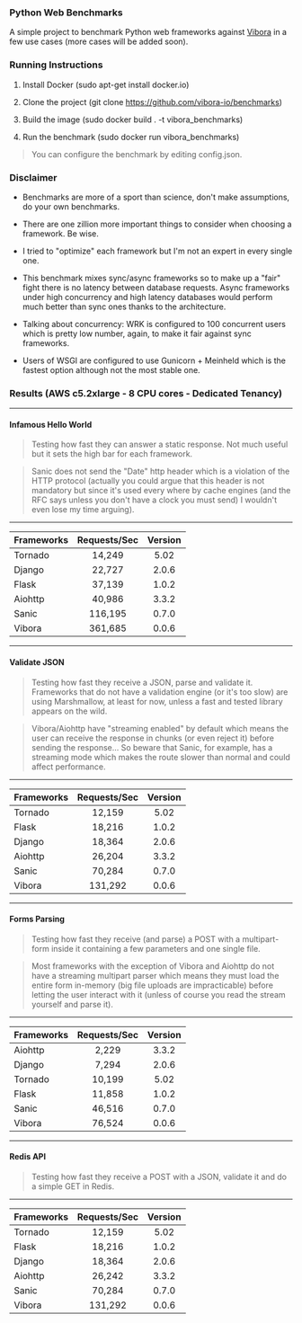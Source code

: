 ### Python Web Benchmarks

A simple project to benchmark Python web frameworks against [Vibora](http://vibora.io) in
a few use cases (more cases will be added soon).

### Running Instructions

1. Install Docker (sudo apt-get install docker.io)

2. Clone the project (git clone https://github.com/vibora-io/benchmarks)

3. Build the image (sudo docker build . -t vibora_benchmarks)

4. Run the benchmark (sudo docker run vibora_benchmarks)

> You can configure the benchmark by editing config.json.

### Disclaimer

- Benchmarks are more of a sport than science, don't make assumptions, do your own benchmarks.

- There are one zillion more important things to consider when choosing
a framework. Be wise.

- I tried to "optimize" each framework but I'm not
an expert in every single one.

- This benchmark mixes sync/async frameworks so to make up a "fair" fight
there is no latency between database requests. Async frameworks under
high concurrency and high latency databases would
perform much better than sync ones thanks to the architecture.

- Talking about concurrency: WRK is configured to 100 concurrent
users which is pretty low number, again, to make it fair against
sync frameworks.

- Users of WSGI are configured to use Gunicorn + Meinheld which
is the fastest option although not the most stable one.

### Results (AWS c5.2xlarge - 8 CPU cores - Dedicated Tenancy)

-------------
#### Infamous Hello World
> Testing how fast they can answer a static response. Not much useful but it sets the high bar for each framework.

> Sanic does not send the "Date" http header which is a violation of the HTTP protocol (actually you could argue that this header is not mandatory but since it's used every where by cache engines (and the RFC says unless you don't have a clock you must send) I wouldn't even lose my time arguing).
-------------

| Frameworks    | Requests/Sec  | Version |
| ------------- |:-------------:|:-------:|
| Tornado       | 14,249         | 5.02    |
| Django        | 22,727         | 2.0.6   |
| Flask         | 37,139         | 1.0.2   |
| Aiohttp       | 40,986         | 3.3.2   |
| Sanic         | 116,195        | 0.7.0   |
| Vibora        | 361,685        | 0.0.6   |

-------------
#### Validate JSON
> Testing how fast they receive a JSON, parse and validate it. Frameworks that do not have a validation engine (or it's too slow) are using Marshmallow, at least for now, unless a fast and tested library appears on the wild.

> Vibora/Aiohttp have "streaming enabled" by default which means the user can receive the response in chunks (or even reject it) before sending the response... So beware that Sanic, for example, has a streaming mode which makes the route slower than normal and could affect performance.
-------------

| Frameworks    | Requests/Sec  | Version |
| ------------- |:-------------:|:-------:|
| Tornado       | 12,159         | 5.02    |
| Flask         | 18,216         | 1.0.2   |
| Django        | 18,364         | 2.0.6   |
| Aiohttp       | 26,204         | 3.3.2   |
| Sanic         | 70,284         | 0.7.0   |
| Vibora        | 131,292        | 0.0.6   |


-------------
#### Forms Parsing
> Testing how fast they receive (and parse) a POST with a multipart-form inside it containing a few parameters and one single file.

> Most frameworks with the exception of Vibora and Aiohttp do not have a streaming multipart parser which means they must load the entire form in-memory (big file uploads are impracticable) before letting the user interact with it (unless of course you read the stream yourself and parse it).
-------------

| Frameworks    | Requests/Sec  | Version |
| ------------- |:-------------:|:-------:|
| Aiohttp       | 2,229         | 3.3.2   |
| Django        | 7,294         | 2.0.6   |
| Tornado       | 10,199        | 5.02    |
| Flask         | 11,858        | 1.0.2   |
| Sanic         | 46,516        | 0.7.0   |
| Vibora        | 76,524        | 0.0.6   |

-------------
#### Redis API
> Testing how fast they receive a POST with a JSON, validate it and do a simple GET in Redis.
-------------

| Frameworks    | Requests/Sec  | Version |
| ------------- |:-------------:|:-------:|
| Tornado       | 12,159        | 5.02    |
| Flask         | 18,216        | 1.0.2   |
| Django        | 18,364        | 2.0.6   |
| Aiohttp       | 26,242        | 3.3.2   |
| Sanic         | 70,284        | 0.7.0   |
| Vibora        | 131,292       | 0.0.6   |

